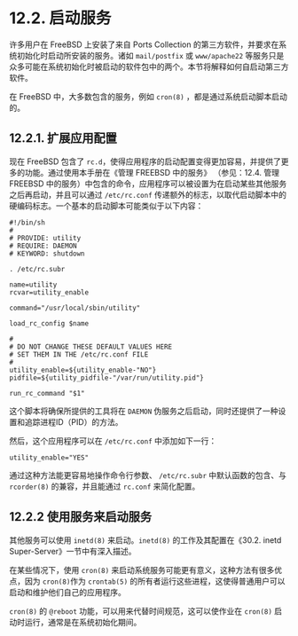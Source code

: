 # 12.2. 启动服务

许多用户在 FreeBSD 上安装了来自 Ports Collection 的第三方软件，并要求在系统初始化时启动所安装的服务。诸如 `mail/postfix` 或 `www/apache22` 等服务只是众多可能在系统初始化时被启动的软件包中的两个。本节将解释如何自启动第三方软件。

在 FreeBSD 中，大多数包含的服务，例如 `cron(8)` ，都是通过系统启动脚本启动的。

## 12.2.1. 扩展应用配置

现在 FreeBSD 包含了 `rc.d`，使得应用程序的启动配置变得更加容易，并提供了更多的功能。通过使用本手册在《管理 FREEBSD 中的服务》 （参见：12.4. 管理 FREEBSD 中的服务）中包含的命令，应用程序可以被设置为在启动某些其他服务之后再启动，并且可以通过 `/etc/rc.conf` 传递额外的标志，以取代启动脚本中的硬编码标志。一个基本的启动脚本可能类似于以下内容：

```
#!/bin/sh
#
# PROVIDE: utility
# REQUIRE: DAEMON
# KEYWORD: shutdown

. /etc/rc.subr

name=utility
rcvar=utility_enable

command="/usr/local/sbin/utility"

load_rc_config $name

#
# DO NOT CHANGE THESE DEFAULT VALUES HERE
# SET THEM IN THE /etc/rc.conf FILE
#
utility_enable=${utility_enable-"NO"}
pidfile=${utility_pidfile-"/var/run/utility.pid"}

run_rc_command "$1"
```

这个脚本将确保所提供的工具将在 `DAEMON` 伪服务之后启动，同时还提供了一种设置和追踪进程ID（PID）的方法。

然后，这个应用程序可以在 `/etc/rc.conf` 中添加如下一行：

```
utility_enable="YES"
```

通过这种方法能更容易地操作命令行参数、 `/etc/rc.subr` 中默认函数的包含、与 `rcorder(8)` 的兼容，并且能通过 `rc.conf` 来简化配置。

## 12.2.2 使用服务来启动服务

其他服务可以使用 `inetd(8)` 来启动。`inetd(8)` 的工作及其配置在《30.2. inetd Super-Server》一节中有深入描述。

在某些情况下，使用 `cron(8)` 来启动系统服务可能更有意义，这种方法有很多优点，因为 `cron(8)`作为 `crontab(5)` 的所有者运行这些进程，这使得普通用户可以启动和维护他们自己的应用程序。

`cron(8)` 的 `@reboot` 功能，可以用来代替时间规范，这可以使作业在 `cron(8)` 启动时运行，通常是在系统初始化期间。